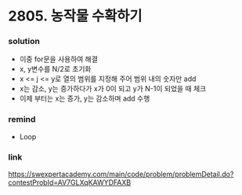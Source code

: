 # 2805. 농작물 수확하기

### solution
* 이중 for문을 사용하여 해결
* x, y변수를 N/2로 초기화
* x <= j <= y로 열의 범위를 지정해 주어 범위 내의 숫자만 add
* x는 감소, y는 증가하다가 x가 0이 되고 y가 N-1이 되었을 때 체크
* 이제 부터는 x는 증가, y는 감소하며 add 수행

### remind
* Loop

### link
https://swexpertacademy.com/main/code/problem/problemDetail.do?contestProbId=AV7GLXqKAWYDFAXB